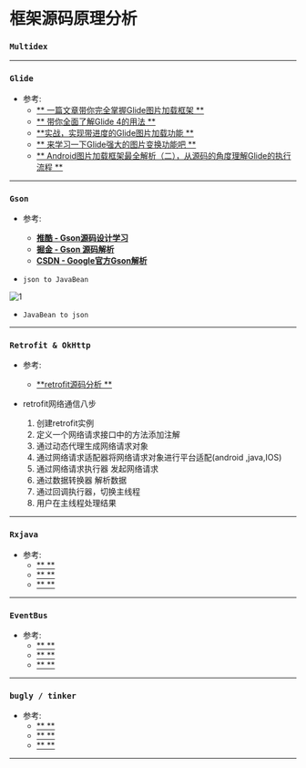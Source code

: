 # 框架源码原理分析 #


### `Multidex` ###


---
### `Glide` ###
- 参考:
	- [ ** 一篇文章带你完全掌握Glide图片加载框架 ** ](http://mp.weixin.qq.com/s/SoqLK7eoJYT15sSDorpr9g)
	- [ ** 带你全面了解Glide 4的用法 ** ](http://mp.weixin.qq.com/s/p5mIA6nuVEWZsWPHOCHcYw)
	- [ **实战，实现带进度的Glide图片加载功能 ** ](http://mp.weixin.qq.com/s/ANc7ZJRe7UjpD0v8ioz0yA)
	- [ ** 来学习一下Glide强大的图片变换功能吧 ** ](http://mp.weixin.qq.com/s/M12AzUNSeLq202GV5h_4PQ)
	- [ ** Android图片加载框架最全解析（二），从源码的角度理解Glide的执行流程 ** ](http://blog.csdn.net/guolin_blog/article/details/53939176)
	
---
### `Gson` ###
- 参考:
	- [ **推酷 - Gson源码设计学习** ](https://www.tuicool.com/articles/bAn6zu7)
	- [ **掘金 - Gson 源码解析** ](https://juejin.im/entry/59376ff9a22b9d00580d3d7d)
	- [ **CSDN - Google官方Gson解析** ](http://blog.csdn.net/Jsagacity/article/details/78123410)

- `json to JavaBean`

![1](https://upload-images.jianshu.io/upload_images/6193428-e97afe8385100aeb.png?imageMogr2/auto-orient/strip%7CimageView2/2/w/1240)

- `JavaBean to json`	


---
### `Retrofit & OkHttp` ###
- 参考:
	- [ **retrofit源码分析 ** ](http://blog.csdn.net/qq_24675479/article/details/79493948)



- retrofit网络通信八步
	1. 创建retrofit实例
	2. 定义一个网络请求接口中的方法添加注解
	3. 通过动态代理生成网络请求对象
	4. 通过网络请求适配器将网络请求对象进行平台适配(android ,java,IOS)
	5. 通过网络请求执行器 发起网络请求
	6. 通过数据转换器 解析数据
	7. 通过回调执行器，切换主线程
	8. 用户在主线程处理结果

---
### `Rxjava` ###
- 参考:
	- [ ** ** ]()
	- [ ** ** ]()
	- [ ** ** ]()

---
### `EventBus` ###
- 参考:
	- [ ** ** ]()
	- [ ** ** ]()
	- [ ** ** ]()

---
### `bugly / tinker` ###
- 参考:
	- [ ** ** ]()
	- [ ** ** ]()
	- [ ** ** ]()

---